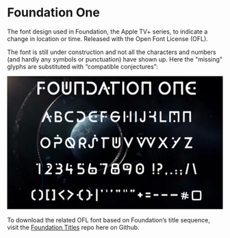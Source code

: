 # Foundation One

The font design used in Foundation, the Apple TV+ series, to indicate a change in location or time. Released with the Open Font License (OFL).

The font is still under construction and not all the characters and numbers (and hardly any symbols or punctuation) have shown up. Here the "missing" glyphs are substituted with  &#8220;compatible conjectures&#8221;:

<!-- img src="samples/Foundation_One_conjectured_characters.png" alt="The text 'Quizzical twins proved my hijack bugfix' plus numbers, basic symbols and punctuation, set in the Foundation One font, based on the Apple TV+ series Foundation" title="Characters already completed in the Foundation One font" / -->

<img src="samples/Foundation-One-glyphs.png" alt="All uppercase letters, numbers, punctuation and most Basic Latin symbols of the Foundation One font, displayed against a scene from the Apple TV+ series Foundation" title="Foundation One charset, fleshed out to the Basic Latin codeblock">

To download the related OFL font based on Foundation&rsquo;s title sequence, visit the <a href="https://github.com/rsperberg/foundation-titles-hand" title="Jump to Foundation Titles repo">Foundation Titles</a> repo here on Github.
